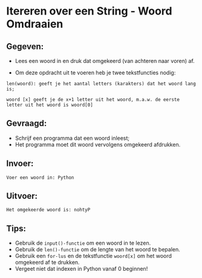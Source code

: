 # Itereren over een String - Woord Omdraaien

## Gegeven: 
* Lees een woord in en druk dat omgekeerd (van achteren naar voren) af.

* Om deze opdracht uit te voeren heb je twee tekstfuncties nodig:
```
len(woord): geeft je het aantal letters (karakters) dat het woord lang is;
```

```
woord [x] geeft je de x+1 letter uit het woord, m.a.w. de eerste letter uit het woord is woord[0]
```

## Gevraagd: 

* Schrijf een programma dat een woord inleest;
* Het programma moet dit woord vervolgens omgekeerd afdrukken.

## Invoer: 
```
Voer een woord in: Python

```
## Uitvoer: 
```
Het omgekeerde woord is: nohtyP

```

## Tips: 
* Gebruik de `input()-functie` om een woord in te lezen.
* Gebruik de `len()-functie` om de lengte van het woord te bepalen.
* Gebruik een `for-lus` en de tekstfunctie `woord[x]` om het woord omgekeerd af te drukken.
* Vergeet niet dat indexen in Python vanaf 0 beginnen!